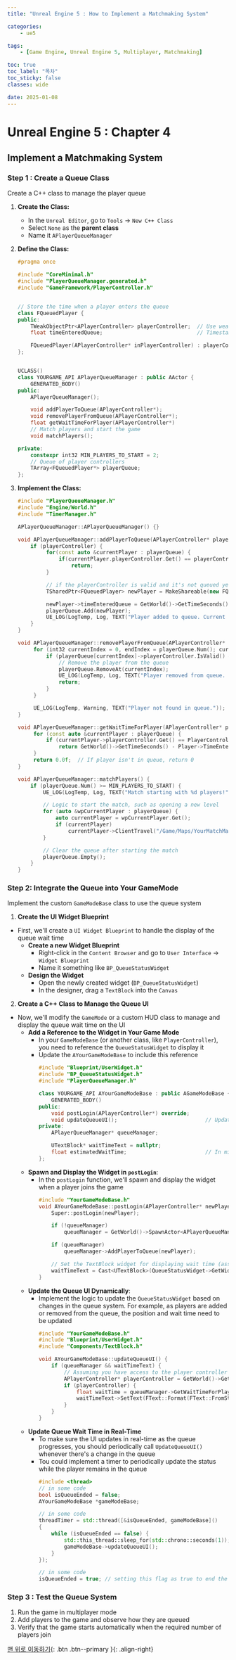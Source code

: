 ```yaml
---
title: "Unreal Engine 5 : How to Implement a Matchmaking System"

categories:
    - ue5

tags:
    - [Game Engine, Unreal Engine 5, Multiplayer, Matchmaking]

toc: true
toc_label: "목차"
toc_sticky: false
classes: wide

date: 2025-01-08
---
```


# Unreal Engine 5 : Chapter 4


## Implement a Matchmaking System

### Step 1 : Create a Queue Class
Create a C++ class to manage the player queue

1. **Create the Class:**
   - In the `Unreal Editor`, go to `Tools` -> `New C++ Class`
   - Select `None` as the **parent class**
   - Name it `APlayerQueueManager`

2. **Define the Class:**
    ```cpp
    #pragma once

    #include "CoreMinimal.h"
    #include "PlayerQueueManager.generated.h"
    #include "GameFramework/PlayerController.h"


    // Store the time when a player enters the queue
    class FQueuedPlayer {
    public:
        TWeakObjectPtr<APlayerController> playerController;  // Use weak pointer to avoid circular references
        float timeEnteredQueue;                              // Timestamp when the player enters the queue

        FQueuedPlayer(APlayerController* inPlayerController) : playerController(inPlayerController), timeEnteredQueue(0.0f) { }
    };


    UCLASS()
    class YOURGAME_API APlayerQueueManager : public AActor {
        GENERATED_BODY()
    public:
        APlayerQueueManager();

        void addPlayerToQueue(APlayerController*);
        void removePlayerFromQueue(APlayerController*);
        float getWaitTimeForPlayer(APlayerController*)
        // Match players and start the game
        void matchPlayers();

    private:
        constexpr int32 MIN_PLAYERS_TO_START = 2;
        // Queue of player controllers
        TArray<FQueuedPlayer*> playerQueue;
    };
    ```

3. **Implement the Class:**
   ```cpp
   #include "PlayerQueueManager.h"
   #include "Engine/World.h"
   #include "TimerManager.h"

   APlayerQueueManager::APlayerQueueManager() {}

   void APlayerQueueManager::addPlayerToQueue(APlayerController* playerController) {
       if (playerController) {
            for(const auto &currentPlayer : playerQueue) {
                if(currentPlayer.playerController.Get() == playerController)
                    return;
            }

            // if the playerController is valid and it's not queued yet, then enqueue it
            TSharedPtr<FQueuedPlayer> newPlayer = MakeShareable(new FQueuedPlayer(playerController));

            newPlayer->timeEnteredQueue = GetWorld()->GetTimeSeconds();  // Store the current time in seconds when player joins
            playerQueue.Add(newPlayer);
            UE_LOG(LogTemp, Log, TEXT("Player added to queue. Current queue size: %d"), playerQueue.Num());
       }
   }

   void APlayerQueueManager::removePlayerFromQueue(APlayerController* playerController) {
        for (int32 currentIndex = 0, endIndex = playerQueue.Num(); currentIndex < endIndex; ++currentIndex) {
            if (playerQueue[currentIndex]->playerController.IsValid() && playerQueue[currentIndex]->playerController->IsA<APlayerController>() && playerQueue[currentIndex]->playerController.Get() == playerController) {
                // Remove the player from the queue
                playerQueue.RemoveAt(currentIndex);
                UE_LOG(LogTemp, Log, TEXT("Player removed from queue. Current queue size: %d"), playerQueue.Num());
                return; 
            }
        }

        UE_LOG(LogTemp, Warning, TEXT("Player not found in queue."));
   }

   void APlayerQueueManager::getWaitTimeForPlayer(APlayerController* playerController) {
        for (const auto &currentPlayer : playerQueue) {
            if (currentPlayer->playerController.Get() == PlayerController)
                return GetWorld()->GetTimeSeconds() - Player->TimeEnteredQueue;   // Return the time the player has been waiting
        }
        return 0.0f;  // If player isn't in queue, return 0
   }

   void APlayerQueueManager::matchPlayers() {
       if (playerQueue.Num() >= MIN_PLAYERS_TO_START) {
           UE_LOG(LogTemp, Log, TEXT("Match starting with %d players!"), playerQueue.Num());

           // Logic to start the match, such as opening a new level
           for (auto &wpCurrentPlayer : playerQueue) {
               auto currentPlayer = wpCurrentPlayer.Get();
               if (currentPlayer)
                   currentPlayer->ClientTravel("/Game/Maps/YourMatchMap", ETravelType::TRAVEL_Absolute);
           }

           // Clear the queue after starting the match
           playerQueue.Empty();
       }
   }
   ```

### Step 2: Integrate the Queue into Your GameMode
Implement the custom `GameModeBase` class to use the queue system

1. **Create the UI Widget Blueprint**
- First, we'll create a `UI Widget Blueprint` to handle the display of the queue wait time
    - **Create a new Widget Blueprint**
        * Right-click in the `Content Browser` and go to `User Interface` -> `Widget Blueprint`
        * Name it something like `BP_QueueStatusWidget`
    - **Design the Widget**
        * Open the newly created widget (`BP_QueueStatusWidget`)
        * In the designer, drag a `TextBlock` into the `Canvas`

2. **Create a C++ Class to Manage the Queue UI**
- Now, we'll modify the `GameMode` or a custom HUD class to manage and display the queue wait time on the UI
    * **Add a Reference to the Widget in Your Game Mode**
        + In your `GameModeBase` (or another class, like `PlayerController`), you need to reference the `QueueStatusWidget` to display it
        + Update the `AYourGameModeBase` to include this reference
            ```cpp
            #include "Blueprint/UserWidget.h"
            #include "BP_QueueStatusWidget.h"
            #include "PlayerQueueManager.h"

            class YOURGAME_API AYourGameModeBase : public AGameModeBase {
                GENERATED_BODY()
            public:
                void postLogin(APlayerController*) override;
                void updateQueueUI();                            // Update queue status in UI
            private:
                APlayerQueueManager* queueManager;

                UTextBlock* waitTimeText = nullptr;
                float estimatedWaitTime;                         // In minutes or seconds
            };
            ```
    * **Spawn and Display the Widget in `postLogin`**:
        + In the `postLogin` function, we'll spawn and display the widget when a player joins the game
            ```cpp
            #include "YourGameModeBase.h"
            void AYourGameModeBase::postLogin(APlayerController* newPlayer) {
                Super::postLogin(newPlayer);

                if (!queueManager)
                    queueManager = GetWorld()->SpawnActor<APlayerQueueManager>();

                if (queueManager)
                    queueManager->AddPlayerToQueue(newPlayer);

                // Set the TextBlock widget for displaying wait time (assuming you have named it)
                waitTimeText = Cast<UTextBlock>(QueueStatusWidget->GetWidgetFromName("WaitTimeText"));
            }
            ```
    * **Update the Queue UI Dynamically**:
        + Implement the logic to update the `QueueStatusWidget` based on changes in the queue system. For example, as players are added or removed from the queue, the position and wait time need to be updated
            ```cpp
            #include "YourGameModeBase.h"
            #include "Blueprint/UserWidget.h"
            #include "Components/TextBlock.h"

            void AYourGameModeBase::updateQueueUI() {
                if (queueManager && waitTimeText) {
                    // Assuming you have access to the player controller
                    APlayerController* playerController = GetWorld()->GetFirstPlayerController();
                    if (playerController) {
                        float waitTime = queueManager->GetWaitTimeForPlayer(playerController);      // Get the wait time for this player
                        waitTimeText->SetText(FText::Format(FText::FromString("Waiting time: {0}m {1}s"), FMath::FloorToInt(waitTime / 60.0f), FMath::FloorToInt(waitTime) % 60));
                    }
                }
            }
            ```
    * **Update Queue Wait Time in Real-Time**
        + To make sure the UI updates in real-time as the queue progresses, you should periodically call `UpdateQueueUI()` whenever there's a change in the queue
        + Tou could implement a timer to periodically update the status while the player remains in the queue
            ```cpp
            #include <thread>
            // in some code
            bool isQueueEnded = false;
            AYourGameModeBase *gameModeBase;

            // in some code
            threadTimer = std::thread([&isQueueEnded, gameModeBase]()
            {
                while (isQueueEnded == false) {
                    std::this_thread::sleep_for(std::chrono::seconds(1));  // Sleep for 1 second
                    gameModeBase->updateQueueUI();
                }
            });

            // in some code
            isQueueEnded = true; // setting this flag as true to end the timer
            ```

### Step 3 : Test the Queue System
1. Run the game in multiplayer mode
2. Add players to the game and observe how they are queued
3. Verify that the game starts automatically when the required number of players join



[맨 위로 이동하기](#){: .btn .btn--primary }{: .align-right}